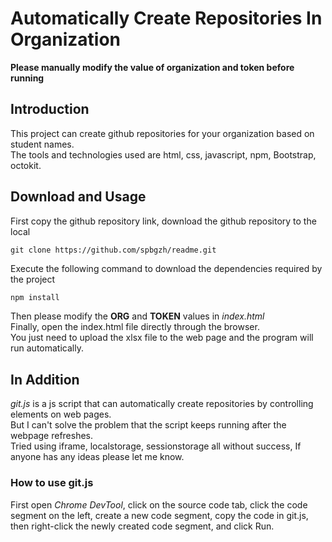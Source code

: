 # Automatically Create Repositories In Organization  

**Please manually modify the value of organization and token before running**

## Introduction

This project can create github repositories for your organization based on student names.    
The tools and technologies used are html, css, javascript, npm, Bootstrap, octokit.  

## Download and Usage

First copy the github repository link, download the github repository to the local  

```xml
git clone https://github.com/spbgzh/readme.git
```

Execute the following command to download the dependencies required by the project   

```
npm install
```

Then please modify the **ORG** and **TOKEN** values in *index.html*  
Finally, open the index.html file directly through the browser.  
You just need to upload the xlsx file to the web page and the program will run automatically.  

## In Addition  

*git.js* is a js script that can automatically create repositories by controlling elements on web pages.  
But I can't solve the problem that the script keeps running after the webpage refreshes.  
Tried using iframe, localstorage, sessionstorage all without success, If anyone has any ideas please let me know.  

### How to use git.js

First open *Chrome DevTool*, click on the source code tab, click the code segment on the left, create a new code segment, copy the code in git.js, then right-click the newly created code segment, and click Run.

